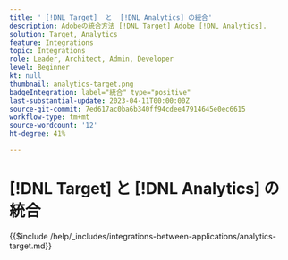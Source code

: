 ```yaml
---
title: ' [!DNL Target]  と  [!DNL Analytics] の統合'
description: Adobeの統合方法 [!DNL Target] Adobe [!DNL Analytics].
solution: Target, Analytics
feature: Integrations
topic: Integrations
role: Leader, Architect, Admin, Developer
level: Beginner
kt: null
thumbnail: analytics-target.png
badgeIntegration: label="統合" type="positive"
last-substantial-update: 2023-04-11T00:00:00Z
source-git-commit: 7ed617ac0ba6b340ff94cdee47914645e0ec6615
workflow-type: tm+mt
source-wordcount: '12'
ht-degree: 41%

---
```



# [!DNL Target] と [!DNL Analytics] の統合

{{$include /help/_includes/integrations-between-applications/analytics-target.md}}
